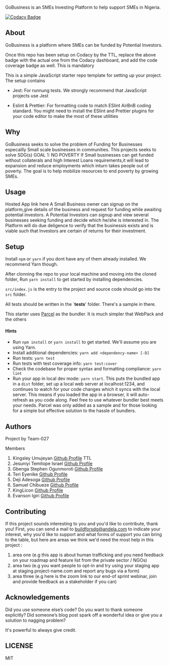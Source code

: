 GoBusiness is an SMEs Investing Platform to help support SMEs in Nigeria.

[![Codacy Badge](https://api.codacy.com/project/badge/Grade/6d8cbed49a214b8aaf9718bd47e2cb0f)](https://app.codacy.com/gh/BuildForSDG/GoBusiness?utm_source=github.com&utm_medium=referral&utm_content=BuildForSDG/GoBusiness&utm_campaign=Badge_Grade_Settings)



## About

GoBusiness is a platform where SMEs can be funded by Potential Investors. 

Once this repo has been setup on Codacy by the TTL, replace the above badge with the actual one from the Codacy dashboard, and add the code coverage badge as well. This is mandatory

This is a simple JavaScript starter repo template for setting up your project. The setup contains

- Jest: For runnung tests. We strongly recommend that JavaScript projects use Jest

- Eslint & Prettier: For formatting code to match ESlint AirBnB coding standard. You might need to install the ESlint and Prettier plugins for your code editor to make the most of these utilities

## Why
GoBusiness seeks to solve the problem of Funding for Businesses especailly Small scale businesses in communities.
This projects seeks to solve SDG(s) GOAL 1: NO POVERTY
If Small businesses can get funded without collaterals and high Interest Loans requirements,it will lead to expansion and reduce employments which inturn takes people out of poverty.
The goal is to help mobilize resources to end poverty by growing SMEs.

## Usage
 Hosted App link <a>here</a>
 A Small Business owner can signup on the platform,give details of the business and request for funding while awaiting potential investors.
 A Potential Investors can signup and view several businesses seeking funding and decide which he/she is interested in.
 The Platform will do due deligence to verify that the businessis exists and is viable such that Investors are certain of returns for their investment.


## Setup

Install `npm` or `yarn` if you dont have any of them already installed. We recommend Yarn though.

After clonning the repo to your local machine and moving into the cloned folder, Run `yarn install` to get started by installing dependencies. 

`src/index.js` is the entry to the project and source code should go into the `src` folder.

All tests should be written in the `__tests__' folder. There's a sample in there.

This starter uses [Parcel](https://parceljs.org/getting_started.html) as the bundler. It is much simpler that WebPack and the others

#### Hints

- Run `npm install` or `yarn install` to get started. We'll assume you are using Yarn.
- Install additional dependencies: `yarn add <dependency-name> [-D]`
- Run tests: `yarn test`
- Run tests with test coverage info: `yarn test:cover`
- Check the codebase for proper syntax and formatting compliance: `yarn lint`
- Run your app in local dev mode: `yarn start`. This puts the bundled app in a `dist` folder, set up a local web server at localhost:1234, and continues to watch for your code changes which it syncs with the local server. This means if you loaded the app in a browser, it will auto-refresh as you code along. Feel free to use whatever bundler best meets your needs. Parcel was only added as a sample and for those looking for a simple but effective solution to the hassle of bundlers. 

## Authors
Project by Team-027

Members
1. Kingsley Umujeyan                <a href="https://github.com/kuicpet">Github Profile</a>  TTL
2. Jesuniyi Temitope Israel         <a href="https://github.com/temitope-israel">Github Profile</a>
3. Gbenga Stephen Ogunmoroti        <a href="https://github.com/oracleman200 ">Github Profile</a>
4. Teri Eyenike                     <a href="https://github.com/terieyenike">Github Profile</a>
5. Deji Adesoga                     <a href="https://github.com/desoga10">Github Profile</a>
6. Samuel Chibueze                  <a href="https://github.com/sechibueze">Github Profile</a>
7. KingLicon                        <a href="https://github.com/KingLicon">Github Profile</a>
8. Evanson Igiri                    <a href="https://github.com/evansinho">Github Profile</a>

## Contributing
If this project sounds interesting to you and you'd like to contribute, thank you!
First, you can send a mail to buildforsdg@andela.com to indicate your interest, why you'd like to support and what forms of support you can bring to the table, but here are areas we think we'd need the most help in this project :
1.  area one (e.g this app is about human trafficking and you need feedback on your roadmap and feature list from the private sector / NGOs)
2.  area two (e.g you want people to opt-in and try using your staging app at staging.project-name.com and report any bugs via a form)
3.  area three (e.g here is the zoom link to our end-of sprint webinar, join and provide feedback as a stakeholder if you can)

## Acknowledgements

Did you use someone else’s code?
Do you want to thank someone explicitly?
Did someone’s blog post spark off a wonderful idea or give you a solution to nagging problem?

It's powerful to always give credit.

## LICENSE
MIT

